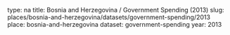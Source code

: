 type: na
title: Bosnia and Herzegovina / Government Spending (2013)
slug: places/bosnia-and-herzegovina/datasets/government-spending/2013
place: bosnia-and-herzegovina
dataset: government-spending
year: 2013
